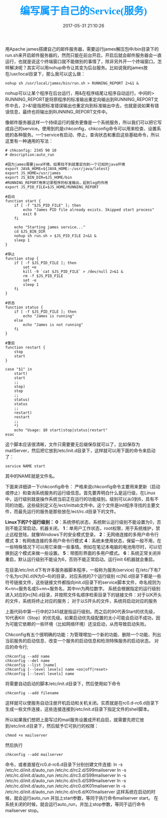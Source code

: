 ﻿---
title: <font color=#0099ff size=6 face="微软雅黑">编写属于自己的Service(服务)</font>
date: 2017-05-31 21:10:26
categories: Linux
tags: [Linux,Service,后台服务,Chkconfig]
---

用Apache james搭建自己的邮件服务器，需要运行james解压包中/bin目录下的run.sh来开启邮件服务器的，然而只能在前台开启，开启后就会邮件服务器会一直运行，也就是说这个终端窗口就不能做别的事情了，除非另外开一个终端窗口。怎样解决呢？其实可以用nohup命令让其变为后台服务。比如说我的james放在/usr/local目录下，那么我可以这么做：
```shell
nohup sh /usr/local/james/bin/run.sh > RUNNING_REPORT 2>&1 &
```
nohup可以让某个程序在后台运行，用&在程序结尾让程序自动运行。中间的> RUNNING_REPORT是将原程序的标准输出重定向输出到RUNNING_REPORT文件中去，2>&1是指把标准错误输出也重定向到标准输出中去，也就是说如果有错误信息，最终也将输出到RUNNING_REPORT文件中。

像邮件服务器这样一个持续运行的服务更像是一个系统服务，所以我们可以把它写成自己的service。使用到的是chkconfig，chkconfig命令可以用来检查、设置系统的各种服务。一个service有启动、停止，查询状态和重启这些基础命令，所以这里有一种通用的写法：
```shell
# chkconfig: 2345 90 10
# description:auto_run

#因为james需要java环境，如果找不到就重定向到一个已知的java环境
export JAVA_HOME=${JAVA_HOME:-/usr/java/latest}
export JS_HOME=/usr/james
export JS_BIN_DIR=$JS_HOME/bin
#RUNNING_REPORT用来记录程序的标准输出，起到log的作用
export JS_PID_FILE=$JS_HOME/RUNNING_REPORT

#启动
function start {
    if [ -f "$JS_PID_FILE" ]; then
        echo "James PID file already exists. Skipped start process"
        exit 0
    fi

    echo "Starting james service..."
    cd $JS_BIN_DIR
    nohup sh run.sh > $JS_PID_FILE 2>&1 &
    sleep 1
}

#停止
function stop {
    if [ -f $JS_PID_FILE ]; then
        set +e
        kill -9 `cat $JS_PID_FILE` > /dev/null 2>&1 &
        rm -f $JS_PID_FILE
        set -e
        sleep 1
    fi
}

#状态
function status {
    if [ -f $JS_PID_FILE ]; then
        echo "James is running"
    else
        echo "James is not running"
    fi
}

#重启
function restart {
    stop
    start
}

case "$1" in
    start)
    start
    ;;
    stop)
    stop
    ;;
    status)
    status
    ;;
    restart)
    restart
    ;;
    *)
    echo "Usage: $0 start|stop|status|restart"
esac
```
这个脚本应该很清晰，文件只需要要无后缀保存就可以了，比如保存为mailServer，然后把它放到/etc/init.d目录下，这样就可以用下面的命令来启动了：
```shell
service NAME start
```
其中的NAME就是文件名。

下面来详细讲一下chkconfig命令：
严格来说chkconfig命令主要用来更新（启动或停止）和查询系统服务的运行级信息。首先要弄明白什么是运行级，在Linux中，运行级别就是操作系统当前正在运行的功能级别。级别可以从0到6，具有不同的功能。这些级别定义在/ect/inittab文件中。这个文件是init程序寻找的主要文件，而最先运行的服务是那些放在/ect/rc.d目录下的文件。

**Linux下的7个运行级别：**
**0**：系统停机状态，系统默认运行级别不能设置为0，否则不能正常启动，机器关闭。
**1**：单用户工作状态，root权限，用于系统维护，禁止远程登陆，就像Windows下的安全模式登录。
**2**：无网络连接的多用户命令行模式
**3**：有网络连接的多用户命令行模式
**4**：系统未使用状态，保留一般不用，在一些特殊情况下可以用它来做一些事情。例如在笔记本电脑的电池用尽时，可以切换到这个模式来做一些设置。
**5**：带图形界面的多用户模式。
**6**：系统正常关闭并重启，默认运行级别不能设为6，否则不能正常启动。运行init 6机器就会重启。

在目录/etc/init.d下有许多服务器脚本程序，一般称为服务(service)
在/etc/下有7个名为rc[N].d(N为0~6)的目录，对应系统的7个运行级别
rc[N].d目录下都是一些符号链接文件，这些链接文件都指向init.d目录下的service脚本文件，命名规则为K+nn+服务名或S+nn+服务名，其中nn为两位数字。
系统会根据指定的运行级别进入对应的rc[N].d目录，并按照文件名顺序检索目录下的链接文件：对于以K开头的文件，系统将终止对应的服务； 对于以S开头的文件，系统将启动对应的服务

上面代码中第一行中的2345就是指运行级别。而之后的90代表Start的优先级，10代表Kill（Stop）的优先级。如果启动优先级配置的太小可能会启动不成功，因为可能它依赖的一些环境（比如网络环境）还没启动，从而导致启动失败。

Chkconfig有五个很明确的功能：为管理增加一个新的功能、删除一个功能、列出当前服务的启动信息、改变一个服务的启动信息和检测特殊服务的启动状态。
对应的命令行;
```shell
chkconfig --add name
chkconfig --del name
chkconfig --list [name]
chkconfig [--level levels] name <on|off|reset>
chkconfig [--level levels] name
```
将需要自动启动的脚本/etc/init.d目录下，然后使用如下命令
```shell
chkconfig --add filename
```
这样就可以使服务自动注册开机启动和关机关闭。实质就是在rc0.d-rc6.d目录下生成一些文件连接，这些连接连接到/etc/init.d目录下指定文件的shell脚本。

所以如果我们想把上面写过的mail服务设置成开机自启，就需要先把它放到/etc/init.d目录下，然后赋予它可执行的权限：
```shell
chmod +x mailserver
```
然后执行
```shell
chkconfig --add mailserver
```
命令，或者直接在rc0.d-rc6.d目录下分别创建文件连接:
ln -s /etc/rc.d/init.d/auto_run /etc/rc.d/rc2.d/S99mailserver
ln -s /etc/rc.d/init.d/auto_run /etc/rc.d/rc3.d/S99mailserver
ln -s /etc/rc.d/init.d/auto_run /etc/rc.d/rc5.d/S99mailserver
ln -s /etc/rc.d/init.d/auto_run /etc/rc.d/rc0.d/K01mailserver
ln -s /etc/rc.d/init.d/auto_run /etc/rc.d/rc6.d/K01mailserver
这样系统在启动的时候，就会运行auto_run 并加上start参数，等同于执行命令mailserver start。
在系统关闭的时候，就会运行auto_run，并加上stop参数，等同于运行命令mailserver stop。